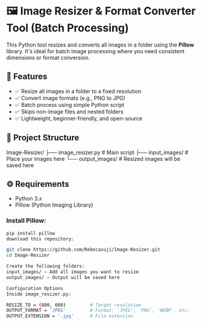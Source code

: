 # 🖼️ Image Resizer & Format Converter Tool (Batch Processing)

This Python tool resizes and converts all images in a folder using the **Pillow** library. It's ideal for batch image processing where you need consistent dimensions or format conversion.

## 📌 Features

- ✅ Resize all images in a folder to a fixed resolution
- ✅ Convert image formats (e.g., PNG to JPG)
- ✅ Batch process using simple Python script
- ✅ Skips non-image files and nested folders
- ✅ Lightweight, beginner-friendly, and open-source

## 📁 Project Structure

Image-Resizer/
├── image_resizer.py # Main script
├── input_images/ # Place your images here
└── output_images/ # Resized images will be saved here
## ⚙️ Requirements

- Python 3.x
- Pillow (Python Imaging Library)

### Install Pillow:

```bash
pip install pillow
download this repository:

git clone https://github.com/Rebecasuji/Image-Resizer.git
cd Image-Resizer

Create the following folders:
input_images/ — Add all images you want to resize
output_images/ — Output will be saved here

Configuration Options
Inside image_resizer.py:

RESIZE_TO = (800, 600)         # Target resolution
OUTPUT_FORMAT = 'JPEG'         # Format: 'JPEG', 'PNG', 'WEBP', etc.
OUTPUT_EXTENSION = '.jpg'      # File extension
